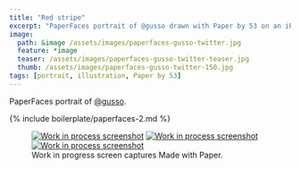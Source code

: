 ```yaml
---
title: "Red stripe"
excerpt: "PaperFaces portrait of @gusso drawn with Paper by 53 on an iPad."
image: 
  path: &image /assets/images/paperfaces-gusso-twitter.jpg 
  feature: *image
  teaser: /assets/images/paperfaces-gusso-twitter-teaser.jpg
  thumb: /assets/images/paperfaces-gusso-twitter-150.jpg
tags: [portrait, illustration, Paper by 53]
---
```


PaperFaces portrait of [@gusso](http://twitter.com/gusso).

{% include boilerplate/paperfaces-2.md %}

<figure class="third">
  <a href="{{ site.url }}/assets/images/paperfaces-gusso-process-1-lg.jpg"><img src="{{ site.url }}/assets/images/paperfaces-gusso-process-1-600.jpg" alt="Work in process screenshot"></a>
  <a href="{{ site.url }}/assets/images/paperfaces-gusso-process-2-lg.jpg"><img src="{{ site.url }}/assets/images/paperfaces-gusso-process-2-600.jpg" alt="Work in process screenshot"></a>
  <a href="{{ site.url }}/assets/images/paperfaces-gusso-process-3-lg.jpg"><img src="{{ site.url }}/assets/images/paperfaces-gusso-process-3-600.jpg" alt="Work in process screenshot"></a>
  <figcaption>Work in progress screen captures Made with Paper.</figcaption>
</figure>
